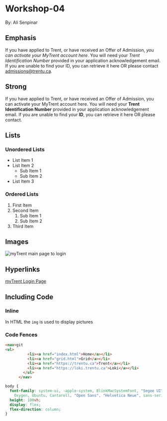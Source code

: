 # Workshop-04

By: Ali Senpinar

## Emphasis

If you have applied to Trent, or have received an Offer of Admission, *you can activate your MyTrent account here*. You will need your _Trent Identification Number_ provided in your application acknowledgement email. If you are unable to find your ID, you can retrieve it here OR please contact admissions@trentu.ca.

## Strong

If you have applied to Trent, or have received an Offer of Admission, you can activate your MyTrent account here. You will need your **Trent Identification Number** provided in your application acknowledgement email. If you are unable to find your __ID__, you can retrieve it here OR please contact.

## Lists

### Unordered Lists
- List Item 1
- List Item 2
    - Sub Item 1
    - Sub Item 2
- List Item 3

### Ordered Lists
1. First Item
2. Second Item
    1. Sub Item 1
    2. Sub Item 2
3. Third Item


## Images

![myTrent main page to login](./IMG/TrentMainPage.png)

## Hyperlinks

[myTrent Login Page](https://www.trentu.ca/mytrent)

## Including Code

### Inline
In HTML the `img` is used to display pictures

### Code Fences
```html
<nav>git
<ul>
          <li><a href="index.html">Home</a></li>
          <li><a href="grid.html">Grid</a></li>
          <li><a href="https://trentu.ca">Trent</a></li>
          <li><a href="https://loki.trentu.ca">Loki</a></li>
        </ul>
      </nav>
```

```css
body {
  font-family: system-ui, -apple-system, BlinkMacSystemFont, "Segoe UI", Roboto,
    Oxygen, Ubuntu, Cantarell, "Open Sans", "Helvetica Neue", sans-serif;
  height: 100vh;
  display: flex;
  flex-direction: column;
}
```
